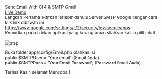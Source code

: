 Send Email With CI 4 & SMTP Gmail<br>
<a href="https://s8.gifyu.com/images/Demo-Send-Email.gif" target="_blank">Live Demo</a> <br>
Langkah Pertama aktifkan terlebih dahulu Server SMTP Google dengan cara klik link dibawah ini https://www.google.com/settings/u/2/security/lesssecureapps <br>
Kemudian pada izinkan aplikasi yang kurang aman silahkan kalian pilih aktif <br><br>
![step](https://user-images.githubusercontent.com/32492696/103190070-fa6a5680-4901-11eb-8209-320ec4cc87e4.PNG) <br>


Buka folder app/config/Email.php silahkan isi <br> 
public $SMTPUser = 'Your email';          (Email Anda) <br>
public $SMTPPass = 'Your Email Password'; (Password Email Anda)

Terima Kasih selamat Mencoba !
